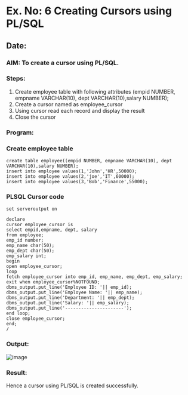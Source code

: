 
# Ex. No: 6 Creating Cursors using PL/SQL
## Date:
### AIM: To create a cursor using PL/SQL.

### Steps:
1. Create employee table with following attributes (empid NUMBER, empname VARCHAR(10), dept VARCHAR(10),salary NUMBER);
2. Create a cursor named as employee_cursor
3. Using cursor read each record and display the result
4. Close the cursor

### Program:
### Create employee table
```
create table employee((empid NUMBER, empname VARCHAR(10), dept VARCHAR(10),salary NUMBER);
insert into employee values(1,'John','HR',50000);
insert into employee values(2,'joe','IT',60000);
insert into employee values(3,'Bob','Finance',55000);
```

### PLSQL Cursor code
```
set serveroutput on

declare 
cursor employee_cursor is
select empid,empname, dept, salary 
from employee;
emp_id number;
emp_name char(50);
emp_dept char(50);
emp_salary int;
begin 
open employee_cursor;
loop
fetch employee_cursor into emp_id, emp_name, emp_dept, emp_salary;
exit when employee_cursor%NOTFOUND;
dbms_output.put_line('Employee ID: '|| emp_id);
dbms_output.put_line('Employee Name: '|| emp_name);
dbms_output.put_line('Department: '|| emp_dept);
dbms_output.put_line('Salary: '|| emp_salary);
dbms_output.put_line('----------------------');
end loop;
close employee_cursor;
end;
/
```

### Output:

![image](https://github.com/Sujithra-dhayalan/Ex-no-6-Creating-Cursors-using-PL-SQL/assets/115523950/11e1d7b0-eb63-42ad-b491-9890ea4a7e08)


### Result:

Hence a cursor using PL/SQL is created successfully.
